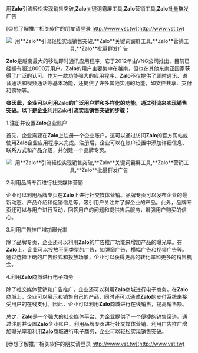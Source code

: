 用**Zalo**引流轻松实现销售突破,**Zalo**关键词霸屏工具,**Zalo**营销工具,**Zalo**批量群发广告

[😍想了解推广相关软件的朋友请登录 http://www.vst.tw](http://www.vst.tw)

 <center><img src="https://vst.tw/MP4/tuiguang/png/6.png" alt="用**Zalo**引流轻松实现销售突破,**Zalo**关键词霸屏工具,**Zalo**营销工具,**Zalo**批量群发广告"></center>

**Zalo**是越南最大的移动即时通讯应用程序，它于2012年由VNG公司推出，目前已经拥有超过8000万用户。**Zalo**的用户主要集中在越南，但也在其他东南亚国家获得了广泛的认可。作为一款功能强大的应用程序，**Zalo**不仅提供了即时通讯、语音通话和视频通话等基本功能，还提供了许多其他实用的功能，如文件共享、支付和购物等。

**😄因此，企业可以利用**Zalo**的广泛用户群和多样化的功能，通过引流来实现销售突破。以下是企业利用**Zalo**引流实现销售突破的步骤：**

1.注册并设置**Zalo**企业账户

首先，企业需要在**Zalo**上注册一个企业账户，这可以通过访问**Zalo**的官方网站或使用**Zalo**企业应用程序来完成。注册后，企业可以在账户设置中添加详细信息、联系方式和产品介绍，并创建一个品牌专页。

 <center><img src="https://vst.tw/MP4/tuiguang/png/8.png" alt="用**Zalo**引流轻松实现销售突破,**Zalo**关键词霸屏工具,**Zalo**营销工具,**Zalo**批量群发广告"></center>

2.利用品牌专页进行社交媒体营销

企业可以利用品牌专页在**Zalo**上进行社交媒体营销。品牌专页可以发布企业的最新动态、产品介绍和促销信息等，吸引用户关注并了解企业的产品。此外，品牌专页还可以与用户进行互动，回答用户的问题和提供售后服务，增强用户购买的信心。

3.利用广告推广增加曝光率

除了品牌专页，企业还可以利用**Zalo**的广告推广功能来增加产品的曝光率。在**Zalo**上，企业可以投放不同类型的广告，如弹窗广告、横幅广告和视频广告等。通过选择正确的广告形式和投放场景，企业可以获得更高的转化率和更多的销售机会。

4.利用**Zalo**商城进行电子商务

除了社交媒体营销和广告推广，企业还可以利用**Zalo**商城进行电子商务。在**Zalo**商城上，企业可以展示和销售自己的产品，同时还可以通过**Zalo**的支付系统来接受用户的在线支付。因此，企业可以利用**Zalo**商城进行在线销售，提高销售额。

总之，**Zalo**是一个强大的社交媒体平台，为企业提供了一个便捷的销售渠道。通过注册并设置**Zalo**企业账户、利用品牌专页进行社交媒体营销、利用广告推广增加曝光率和利用**Zalo**商城进行电子商务，企业可以轻松实现销售突破。

[😍想了解推广相关软件的朋友请登录 http://www.vst.tw](http://www.vst.tw)



